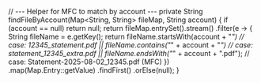 // --- Helper for MFC to match by account ---
private String findFileByAccount(Map<String, String> fileMap, String account) {
    if (account == null) return null;
    return fileMap.entrySet().stream()
            .filter(e -> {
                String fileName = e.getKey();
                return fileName.startsWith(account + "_")               // case: 12345_statement.pdf
                        || fileName.contains("_" + account + "_")      // case: statement_12345_extra.pdf
                        || fileName.endsWith("_" + account + ".pdf");  // case: Statement-2025-08-02_12345.pdf (MFC)
            })
            .map(Map.Entry::getValue)
            .findFirst()
            .orElse(null);
}
